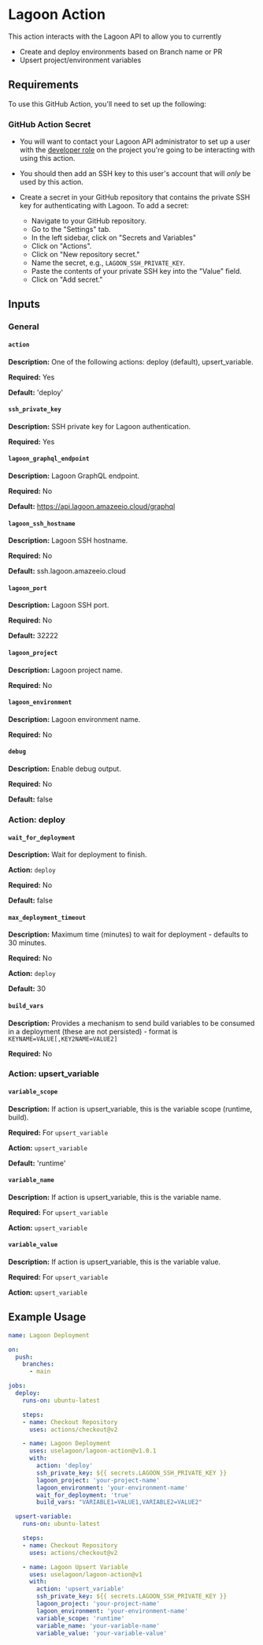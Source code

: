 # Lagoon Action

This action interacts with the Lagoon API to allow you to currently
* Create and deploy environments based on Branch name or PR
* Upsert project/environment variables

## Requirements

To use this GitHub Action, you'll need to set up the following:

### GitHub Action Secret

* You will want to contact your Lagoon API administrator to set up a user with the [developer role](https://docs.lagoon.sh/concepts-basics/building-blocks/roles/) on the project you're going to be interacting with using this action.
* You should then add an SSH key to this user's account that will _only_ be used by this action.
* Create a secret in your GitHub repository that contains the private SSH key for authenticating with Lagoon. To add a secret:

   - Navigate to your GitHub repository.
   - Go to the "Settings" tab.
   - In the left sidebar, click on "Secrets and Variables"
   - Click on "Actions".
   - Click on "New repository secret."
   - Name the secret, e.g., `LAGOON_SSH_PRIVATE_KEY`.
   - Paste the contents of your private SSH key into the "Value" field.
   - Click on "Add secret."

## Inputs

### General

#### `action`

**Description:** One of the following actions: deploy (default), upsert_variable.

**Required:** Yes

**Default:** 'deploy'

#### `ssh_private_key`

**Description:** SSH private key for Lagoon authentication.

**Required:** Yes

#### `lagoon_graphql_endpoint`

**Description:** Lagoon GraphQL endpoint.

**Required:** No

**Default:** https://api.lagoon.amazeeio.cloud/graphql

#### `lagoon_ssh_hostname`

**Description:** Lagoon SSH hostname.

**Required:** No

**Default:** ssh.lagoon.amazeeio.cloud

#### `lagoon_port`

**Description:** Lagoon SSH port.

**Required:** No

**Default:** 32222

#### `lagoon_project`

**Description:** Lagoon project name.

**Required:** No

#### `lagoon_environment`

**Description:** Lagoon environment name.

**Required:** No

#### `debug`

**Description:** Enable debug output.

**Required:** No

**Default:** false



### Action: deploy

#### `wait_for_deployment`

**Description:** Wait for deployment to finish.

**Action:** `deploy`

**Required:** No

**Default:** false

#### `max_deployment_timeout`

**Description:** Maximum time (minutes) to wait for deployment - defaults to 30 minutes.

**Required:** No

**Action:** `deploy`

**Default:** 30

#### `build_vars`

**Description:** Provides a mechanism to send build variables to be consumed in a deployment (these are not persisted) - format is `KEYNAME=VALUE[,KEY2NAME=VALUE2]`

**Required:** No

### Action: upsert_variable

#### `variable_scope`

**Description:** If action is upsert_variable, this is the variable scope (runtime, build).

**Required:** For `upsert_variable`

**Action:** `upsert_variable`

**Default:** 'runtime'

#### `variable_name`

**Description:** If action is upsert_variable, this is the variable name.

**Required:** For `upsert_variable`

**Action:** `upsert_variable`

#### `variable_value`

**Description:** If action is upsert_variable, this is the variable value.

**Required:** For `upsert_variable`

**Action:** `upsert_variable`


## Example Usage

```yaml
name: Lagoon Deployment

on:
  push:
    branches:
      - main

jobs:
  deploy:
    runs-on: ubuntu-latest

    steps:
    - name: Checkout Repository
      uses: actions/checkout@v2

    - name: Lagoon Deployment
      uses: uselagoon/lagoon-action@v1.0.1
      with:
        action: 'deploy'
        ssh_private_key: ${{ secrets.LAGOON_SSH_PRIVATE_KEY }}
        lagoon_project: 'your-project-name'
        lagoon_environment: 'your-environment-name'
        wait_for_deployment: 'true'
        build_vars: "VARIABLE1=VALUE1,VARIABLE2=VALUE2"

  upsert-variable:
    runs-on: ubuntu-latest

    steps:
    - name: Checkout Repository
      uses: actions/checkout@v2

    - name: Lagoon Upsert Variable
      uses: uselagoon/lagoon-action@v1
      with:
        action: 'upsert_variable'
        ssh_private_key: ${{ secrets.LAGOON_SSH_PRIVATE_KEY }}
        lagoon_project: 'your-project-name'
        lagoon_environment: 'your-environment-name'
        variable_scope: 'runtime'
        variable_name: 'your-variable-name'
        variable_value: 'your-variable-value'

